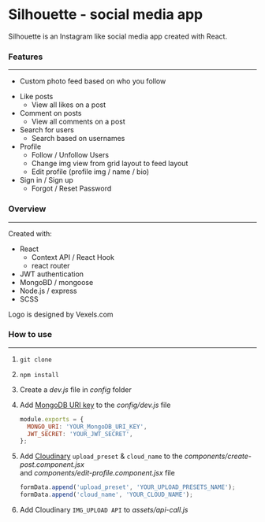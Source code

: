 # Silhouette - social media app

Silhouette is an Instagram like social media app created with React.<p>

### Features

---

- Custom photo feed based on who you follow

* Like posts
  - View all likes on a post
* Comment on posts
  - View all comments on a post
* Search for users
  - Search based on usernames
* Profile
  - Follow / Unfollow Users
  - Change img view from grid layout to feed layout
  * Edit profile (profile img / name / bio)
* Sign in / Sign up
  - Forgot / Reset Password
  <p>

### Overview

---

Created with:<br>

- React
  - Context API / React Hook
  - react router
- JWT authentication
- MongoBD / mongoose
- Node.js / express
- SCSS
<p>
Logo is designed by Vexels.com<p>

### How to use

---

1. `git clone`
2. `npm install`
3. Create a _dev.js_ file in _config_ folder
4. Add [MongoDB URI key](https://account.mongodb.com/account/login) to the _config/dev.js_ file
   ```js
   module.exports = {
     MONGO_URI: 'YOUR_MongoDB_URI_KEY',
     JWT_SECRET: 'YOUR_JWT_SECRET',
   };
   ```
5. Add [Cloudinary](https://cloudinary.com/users/login) `upload_preset` & `cloud_name` to the _components/create-post.component.jsx_<br>
   and _components/edit-profile.component.jsx_ file

   ```js
   formData.append('upload_preset', 'YOUR_UPLOAD_PRESETS_NAME');
   formData.append('cloud_name', 'YOUR_CLOUD_NAME');
   ```

6. Add Cloudinary `IMG_UPLOAD API` to _assets/api-call.js_
<p>

